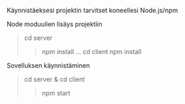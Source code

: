 Käynnistäeksesi projektin tarvitset koneellesi Node.js/npm

Node moduulien lisäys projektiin

> cd server
>>npm install
...
>cd client
>>npm install

Sovelluksen käynnistäminen
> cd server & cd client
>> npm start